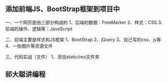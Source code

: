 
## 添加前端JS、BootStrap框架到项目中
一、一个网页是由三部分构成的
    1、后端的数据：FreeMarker
    2、样式：CSS
    3、前端的操作、逻辑等：JavaScript
    
二、前端主要是样式和JS框架
    1、BootStrap
    2、jQuery
    3、自己写的css、js等
    4、一些图片等资源文件
    
三、代码实战（文件）
    1、添加static/res文件夹
    
    
## 祁大聪讲编程

